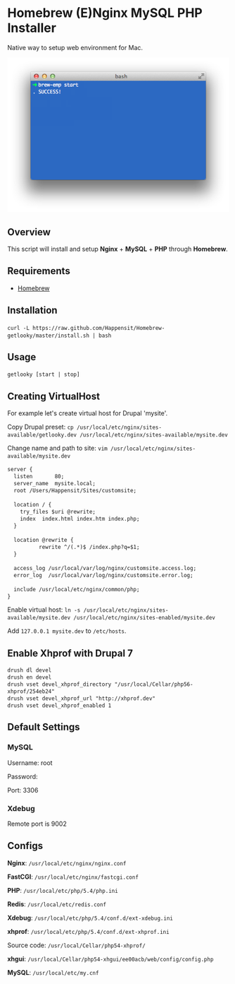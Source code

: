 # Homebrew (E)Nginx MySQL PHP Installer

Native way to setup web environment for Mac.

![brew-emp](brew.png)

## Overview

This script will install and setup **Nginx** + **MySQL** + **PHP** through **Homebrew**.

## Requirements

* [Homebrew](http://mxcl.github.com/homebrew/)
 
## Installation
`curl -L https://raw.github.com/Happensit/Homebrew-getlooky/master/install.sh | bash`

## Usage
`getlooky [start | stop]`

## Creating VirtualHost
For example let's create virtual host for Drupal 'mysite'.

Copy Drupal preset:
`cp /usr/local/etc/nginx/sites-available/getlooky.dev /usr/local/etc/nginx/sites-available/mysite.dev`
    
Change name and path to site: 
`vim /usr/local/etc/nginx/sites-available/mysite.dev`
    
    
    server {
      listen       80;
      server_name  mysite.local;
      root /Users/Happensit/Sites/customsite;

      location / {
        try_files $uri @rewrite;
        index  index.html index.htm index.php;
      }

      location @rewrite {
              rewrite ^/(.*)$ /index.php?q=$1;
      }

      access_log /usr/local/var/log/nginx/customsite.access.log;
      error_log  /usr/local/var/log/nginx/customsite.error.log;

      include /usr/local/etc/nginx/common/php;
    }

Enable virtual host:
`ln -s /usr/local/etc/nginx/sites-available/mysite.dev /usr/local/etc/nginx/sites-enabled/mysite.dev`

Add `127.0.0.1 mysite.dev` to `/etc/hosts`.

## Enable Xhprof with Drupal 7

    drush dl devel
    drush en devel
    drush vset devel_xhprof_directory "/usr/local/Cellar/php56-xhprof/254eb24"
    drush vset devel_xhprof_url "http://xhprof.dev"
    drush vset devel_xhprof_enabled 1

## Default Settings

### MySQL
Username: root

Password:

Port: 3306

### Xdebug
Remote port is 9002

## Configs

**Nginx**: `/usr/local/etc/nginx/nginx.conf`

**FastCGI**: `/usr/local/etc/nginx/fastcgi.conf`

**PHP**: `/usr/local/etc/php/5.4/php.ini`

**Redis**: `/usr/local/etc/redis.conf`

**Xdebug**: `/usr/local/etc/php/5.4/conf.d/ext-xdebug.ini`

**xhprof**: `/usr/local/etc/php/5.4/conf.d/ext-xhprof.ini`

Source code: `/usr/local/Cellar/php54-xhprof/`

**xhgui**: `/usr/local/Cellar/php54-xhgui/ee00acb/web/config/config.php`

**MySQL**: `/usr/local/etc/my.cnf`
